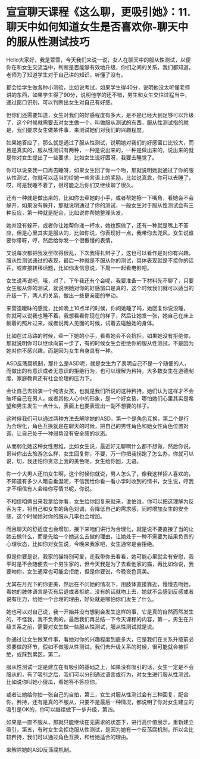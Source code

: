 # 宣宣聊天课程《这么聊，更吸引她》：11.聊天中如何知道女生是否喜欢你-聊天中的服从性测试技巧

Hello大家好，我是萱萱，今天我们来说一说，女人在聊天中的服从性测试，以便你在和女生交流当中，判断是否能够有效地升级，你们之间的关系，我们都知道，老师为了知道学生对于自己讲的知识，听懂了没有。

都会给学生做各种小测验，比如说考试，如果学生得40分，说明他没太听懂老师讲的东西，如果学生得了90分，说明他学的还不错，男生和女生交往过程当中，通过窗口识别，可以判断出女生对自己有好感。

但你们还需要知道，女生对我们的好感程度有多大，是不是已经大到足够可以升级了，这个时候就需要去对女生做一个，叫做服从测试的东西，服从性测试指的就是，我们要求女生做某件事，来测试她们对我们的兴趣程度。

如果她答应了，那么就是通过了服从性测试，说明她对我们的好感窗口比较大，而且是真实的，服从性测试有两种，一种是说出来的，一种是做出来的，说出来的就是你对女生提出了一些要求，比如女生说好困呀，我要去睡觉了。

你可以说亲我一口再去睡呀，如果女生回了你一个吻，那就说明她就通过了你的服从性测试，你就可以适当的给她一些言语上的奖励，比如说真乖，你可以去睡了，哎，可是我睡不着了，很可能之后你们又继续聊了很久。

还有一种就是做出来的，比如你去牵她的小手，或者帮她擦一下嘴角，看她会不会躲开，如果没有躲开，那就说明通过了你的测试，一般女生对于服从性测试会有三种反应，第一种就是配合，比如说你帮她整理头发。

她并没有躲开，或者你让她帮你递一杯水，她也照做了，还有一种就是嘴上不答应，但是心里其实是服从的，比如你说，你表现好一点，我带你去兜风，女生说谁要你带呀，哼，然后给你发一个很傲慢的表情。

又说每次都把我发型吹得很乱，下次我得扎辫子了，这也可以看作是对你有兴趣，服从性测试通过的表现，最后一种就是不服从你的测试，具体表现就是不接你的话茬，或直接转移话题，比如你发信息说，下周一一起看电影吧。

女生说再说吧，哦，对了，下午我还有个会呢，我要准备一下材料先不聊了，只要女生服从你的测试，就说明她对你的好感窗口是真的，这个时候我们就可以适当的升级一下，两人的关系，做出一些更亲密的举动。

来营造暧昧的感觉，比如晚上10点半的时候，你问她睡了吗，她回复你说没睡，你就可以说我也睡不着，我想看看你现在的样子，然后让她发一张，她自己在床上躺着的照片过来，或者说两人见面的时候，试着去碰触她的身体。

比如在过马路的时候，牵一下她的小手，看看她会不会抗拒，如果她没有拒绝你，那就说明你可以继续向前一步了，有的时候女生会拒绝你的服从性测试，不是因为她对你不感兴趣，而是因为女生自身具有一种。

ASD反荡腐机制，那什么是ASD呢，就是女生为了表明自己不是一个随便的人，而做出的有意识或者无意识的拒绝行为，也可以理解为矜持，大多数女生在道德制度，家庭教育还有社会伦理的压力下。

会让自己去扮演一个纯洁女孩，也就是我们所说的这种矜持，她们认为这样才不会破坏自己在男人，或者其他人心中的形象，是一个好女孩，哪怕她们心里其实是希望和男生发生一点什么，表面上也要表现出一副不想要的样子。

这时候我们可以通过两种方法去解除她的ASD，第一个是角色互换，第二个是行为合理化，角色互换就是在聊天的时候，把自己的男性角色和她女性角色位置对调，让自己处于一种弱势没有安全感的状态。

从而弱化她这种女性思维，比如女生说，最近好无聊啊什么都不想做，然后你说，哥带你出去旅游怎么样，女生回复你，不要，万一你把我拐跑了怎么办，你就可以说，切，我还怕你贪恋上我的美色呢，女生给你回，无语。

你一个大男人还怕女生啊，这个时候你就说，男人怎么了，像我这样招人喜欢的，不知道有多少人暗自垂涎呢，不信我给你看一看小学时收到的情书，女生说，哼我才不相信有人会给你写情书呢，你说。

不相信咱俩出来我拿给你看，女生给你回复来就来，谁怕谁，你可以把这理解为反客为主，将自己和女生的角色对调，会降低自己的需求感，同时增加女生的安全感，这个时候她对你的服从几率也会增加。

而且聊天的舒适度也会增加，接下来咱们讲行为合理化，就是说不要直接了当的让她去做什么，而是先给一个她这么去做的理由，让她处于一种不需要为结果负责的心理状态，比如你对女生说，今晚来我家吧，女生通常是会拒绝。

但是你要是说，我家的猫特别可爱，走我带你去看看，她可能心里就会有安慰，我平时是不会随便去一个男生家的，但今天我是为了去看他家的猫，再比如你说，我要吻你，女生通常也可能会拒绝，但是你要说，今晚夜色真美。

尤其在月光下的你更美，然后在不问她的情况下，用肢体直接靠近，慢慢去吻她，看她的肢体语言是否有后退或者拒绝，没有的话就吻上去，她就不会感到反感或者说有压力，给她一个合理的理由，好处就是哪怕你们发生了什么。

她也可以对自己说，我一开始并没有想到会发生这样的事，它是真的自然而然发生的，不怪我，我不负责的，最后我们再总结一下今天课程的内容，第一，男生在升级关系之前，需要对女生做一些服从性测试，服从性测试就是说。

你通过让女生做某件事，看她对你的兴趣程度到底多大，它是我们在关系升级前必须要做的环节，假如不做服从性测试，我们去升级关系的时候，很可能就会被拒绝，或踩到累区，第二。

服从性测试一定是建立在有吸引的基础之上，如果没有吸引的话，女生一定是不会服从的，有了吸引之后，我们可以分别通过语言或行为，对女生进行服从性测试，比如说你叫她小傻瓜，看她答不答应你。

或者让她给你拍一张自己的自拍，第三，女生对服从性测试会有三种回复，配合你，矜持，还有是真的不服从，只要不是最后一种情况，都说明了你对女生建立的吸引是OK的，你可以继续做下一步升级，第四。

如果是一直不服从，那就只能继续在无需求的状态下，进行高价值展示，重新建立吸引，第五，有时女生会拒绝服从性测试，是因为她有一个反荡腐机制，所以会比较矜持，我们可以通过角色互换，和给她适合的理由。

来解除她的ASD反荡腐机制。